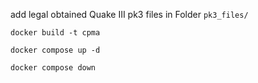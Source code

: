 add legal obtained Quake III pk3 files in Folder `pk3_files/`

`docker build -t cpma`

`docker compose up -d`

`docker compose down`
